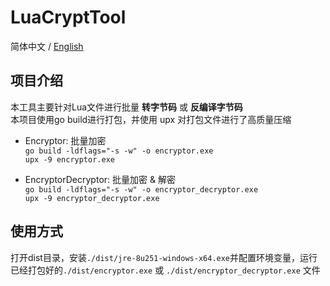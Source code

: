 # LuaCryptTool
简体中文 / [English](README.md)

## 项目介绍

本工具主要针对Lua文件进行批量 **转字节码** 或 **反编译字节码**  
本项目使用go build进行打包，并使用 upx 对打包文件进行了高质量压缩  

- Encryptor: 批量加密  
`go build -ldflags="-s -w" -o encryptor.exe`  
`upx -9 encryptor.exe`

- EncryptorDecryptor: 批量加密 & 解密  
`go build -ldflags="-s -w" -o encryptor_decryptor.exe`  
`upx -9 encryptor_decryptor.exe`  

## 使用方式
打开dist目录，安装`./dist/jre-8u251-windows-x64.exe`并配置环境变量，运行已经打包好的`./dist/encryptor.exe` 或 `./dist/encryptor_decryptor.exe` 文件
